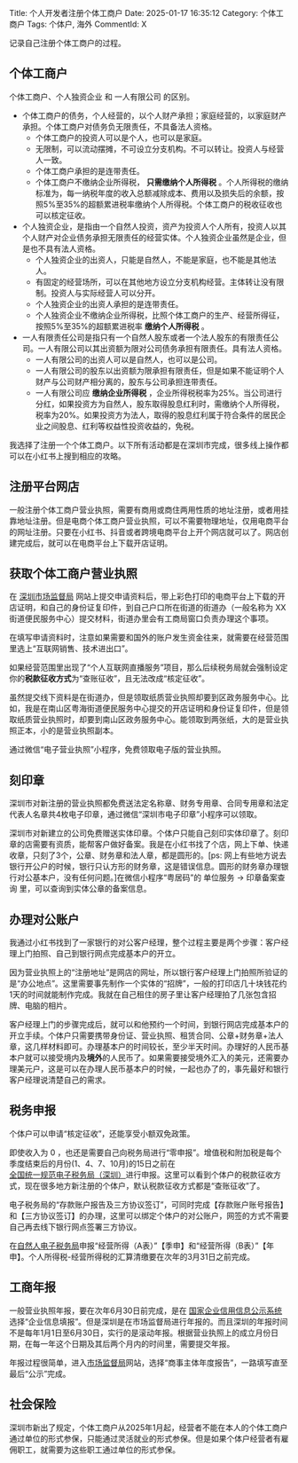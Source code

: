 Title: 个人开发者注册个体工商户
Date: 2025-01-17 16:35:12
Category: 个体工商户
Tags: 个体户, 海外
CommentId: X

记录自己注册个体工商户的过程。

<!-- PELICAN_END_SUMMARY -->

## 个体工商户


个体工商户、个人独资企业 和 一人有限公司 的区别。

+ 个体工商户的债务，个人经营的，以个人财产承担；家庭经营的，以家庭财产承担。个体工商户对债务负无限责任，不具备法人资格。
  - 个体工商户的投资人可以是个人，也可以是家庭。
  - 无限制，可以流动摆摊，不可设立分支机构。不可以转让。投资人与经营人一致。
  - 个体工商户承担的是连带责任。
  - 个体工商户不缴纳企业所得税， **只需缴纳个人所得税** 。个人所得税的缴纳标准为，每一纳税年度的收入总额减除成本、费用以及损失后的余额，按照5%至35%的超额累进税率缴纳个人所得税。个体工商户的税收征收也可以核定征收。
+ 个人独资企业，是指由一个自然人投资，资产为投资人个人所有，投资人以其个人财产对企业债务承担无限责任的经营实体。个人独资企业虽然是企业，但是也不具有法人资格。
  - 个人独资企业的出资人，只能是自然人，不能是家庭，也不能是其他法人。
  - 有固定的经营场所，可以在其他地方设立分支机构经营。主体转让没有限制。投资人与实际经营人可以分开。
  - 个人独资企业的出资人承担的是连带责任。
  - 个人独资企业不缴纳企业所得税，比照个体工商户的生产、经营所得征，按照5%至35%的超额累进税率 **缴纳个人所得税** 。
+ 一人有限责任公司是指只有一个自然人股东或者一个法人股东的有限责任公司。一人有限公司以其出资额为限对公司债务承担有限责任。具有法人资格。
  - 一人有限公司的出资人可以是自然人，也可以是公司。
  - 一人有限公司的股东以出资额为限承担有限责任，但是如果不能证明个人财产与公司财产相分离的，股东与公司承担连带责任。
  - 一人有限公司应 **缴纳企业所得税** ，企业所得税税率为25%。当公司进行分红，如果投资方为自然人，股东取得股息红利时，需缴纳个人所得税，税率为20%。如果投资方为法人，取得的股息红利属于符合条件的居民企业之间股息、红利等权益性投资收益的，免税。


我选择了注册一个个体工商户。以下所有活动都是在深圳市完成，很多线上操作都可以在小红书上搜到相应的攻略。


## 注册平台网店

一般注册个体工商户营业执照，需要有商用或商住两用性质的地址注册，或者用挂靠地址注册。但是电商个体工商户营业执照，可以不需要物理地址，仅用电商平台的网址注册。只要在小红书、抖音或者跨境电商平台上开个网店就可以了。网店创建完成后，就可以在电商平台上下载开店证明。


## 获取个体工商户营业执照

在 [深圳市场监督局](https://amr.sz.gov.cn/) 网站上提交申请资料后，带上彩色打印的电商平台上下载的开店证明，和自己的身份证复印件，到自己户口所在街道的街道办（一般名称为 XX街道便民服务中心）提交材料，街道办里会有工商局窗口负责办理这个事项。

在填写申请资料时，注意如果需要和国外的账户发生资金往来，就需要在经营范围里选上“互联网销售、技术进出口”。

如果经营范围里出现了“个人互联网直播服务”项目，那么后续税务局就会强制设定你的**税款征收方式**为“查账征收”，且无法改成“核定征收”。

虽然提交线下资料是在街道办，但是领取纸质营业执照却要到区政务服务中心。比如，我是在南山区粤海街道便民服务中心提交的开店证明和身份证复印件，但是领取纸质营业执照时，却要到南山区政务服务中心。能领取到两张纸，大的是营业执照正本，小的是营业执照副本。

通过微信“电子营业执照”小程序，免费领取电子版的营业执照。


## 刻印章

深圳市对新注册的营业执照都免费送法定名称章、财务专用章、合同专用章和法定代表人名章共4枚电子印章，通过微信“深圳市电子印章”小程序可以领取。

深圳市对新建立的公司免费赠送实体印章。个体户只能自己刻印实体印章了。刻印章的店需要有资质，能帮客户做好备案。我是在小红书找了个店，网上下单、快递收章，只刻了3个，公章、财务章和法人章，都是圆形的。[ps: 网上有些地方说去银行开公户的时候，银行只认方形的财务章，这是错误信息。圆形的财务章办理银行对公基本户，没有任何问题。]在微信小程序“粤居码”的 单位服务 -> 印章备案查询 里，可以查询到实体公章的备案信息。


## 办理对公账户

我通过小红书找到了一家银行的对公客户经理，整个过程主要是两个步骤：客户经理上门拍照、自己到银行网点完成基本户的开立。

因为营业执照上的“注册地址”是网店的网址，所以银行客户经理上门拍照所验证的是“办公地点”。这里需要事先制作一个实体的“招牌”，一般的打印店几十块钱花约1天的时间就能制作完成。我就在自己租住的房子里让客户经理拍了几张包含招牌、电脑的相片。

客户经理上门的步骤完成后，就可以和他预约一个时间，到银行网店完成基本户的开立手续。个体户只需要携带身份证、营业执照、租赁合同、公章+财务章+法人章，这几样材料即可。办理基本户的时间较长，至少半天时间。办理好的人民币基本户就可以接受境内及**境外**的人民币了。如果需要接受境外汇入的美元，还需要办理美元户，这是可以在办理人民币基本户的时候，一起也办了的，事先最好和银行客户经理说清楚自己的需求。


## 税务申报

个体户可以申请“核定征收”，还能享受小额双免政策。

即使收入为 0 ，也还是需要自己向税务局进行“零申报”。增值税和附加税是每个季度结束后的月份(1、4、7、10月)的15日之前在[全国统一规范电子税务局（深圳）](https://etax.shenzhen.chinatax.gov.cn)进行申报。这里可以看到个体户的税款征收方式，现在很多地方新注册的个体户，默认税款征收方式都是“查账征收”了。

电子税务局的“存款账户报告及三方协议签订”，可同时完成【存款账户账号报告】和【三方协议签订】的办理，这里可以绑定个体户的对公账户，网签的方式不需要自己再去线下银行网点签署三方协议。

在[自然人电子税务局](https://etax.chinatax.gov.cn/)申报“经营所得（A表）”【季申】和“经营所得（B表）”【年申】。个人所得税-经营所得税的汇算清缴要在次年的3月31日之前完成。


## 工商年报

一般营业执照年报，要在次年6月30日前完成，是在 [国家企业信用信息公示系统](https://www.gsxt.gov.cn/index.html) 选择“企业信息填报”。但是深圳是在市场监督局进行年报的。而且深圳的年报时间不是每年1月1日至6月30日，实行的是滚动年报。根据营业执照上的成立月份日期，在每一年这个日期及其后两个月内的时间里，需要提交年报。

年报过程很简单，进入[市场监督局](https://amr.sz.gov.cn/)网站，选择“商事主体年度报告”，一路填写直至最后“公示”完成。


## 社会保险

深圳市新出了规定，个体工商户从2025年1月起，经营者不能在本人的个体工商户通过单位的形式参保，只能通过灵活就业的形式参保。但是如果个体户经营者有雇佣职工，就需要为这些职工通过单位的形式参保。

